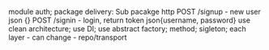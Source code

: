 module auth;
package delivery: 
Sub pacakge http
POST /signup - new user json {}
POST /signin - login, return token json{username, password}
use clean architecture;
use DI;
use abstract factory; method; sigleton;
each layer - can change - repo/transport